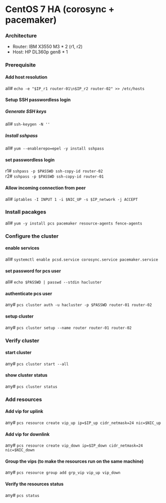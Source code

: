 # CentOS 7 HA (corosync + pacemaker)

### Architecture
 - Router: IBM X3550 M3 * 2 (r1, r2)
 - Host: HP DL360p gen8 * 1


### Prerequisite
#### Add host resolution
all# `echo -e "$IP_r1 router-01\n$IP_r2 router-02" >> /etc/hosts`

#### Setup SSH passwordless login
##### Generate SSH keys
all# `ssh-keygen -N ''`

##### Install sshpass
all# `yum --enablerepo=epel -y install sshpass`

#### set passwordless login
r1# `sshpass -p $PASSWD ssh-copy-id router-02`\
r2# `sshpass -p $PASSWD ssh-copy-id router-01`

#### Allow incoming connection from peer
all# `iptables -I INPUT 1 -i $NIC_UP -s $IP_network -j ACCEPT`


### Install pacakges
all# `yum -y install pcs pacemaker resource-agents fence-agents`


### Configure the cluster
#### enable services
all# `systemctl enable pcsd.service corosync.service pacemaker.service`
#### set password for pcs user
all# `echo $PASSWD | passwd --stdin hacluster`
#### authenticate pcs user
any# `pcs cluster auth -u hacluster -p $PASSWD router-01 router-02`
#### setup cluster
any# `pcs cluster setup --name router router-01 router-02`


### Verify cluster
#### start cluster
any# `pcs cluster start --all`
#### show cluster status
any# `pcs cluster status`


### Add resources
#### Add vip for uplink
any# `pcs resource create vip_up ip=$IP_up cidr_netmask=24 nic=$NIC_up`

#### Add vip for downlink
any# `pcs resource create vip_down ip=$IP_down cidr_netmask=24 nic=$NIC_down`

#### Group the vips (to make the resources run on the same machine)
any# `pcs resource group add grp_vip vip_up vip_down`

#### Verify the resources status
any# `pcs status`
